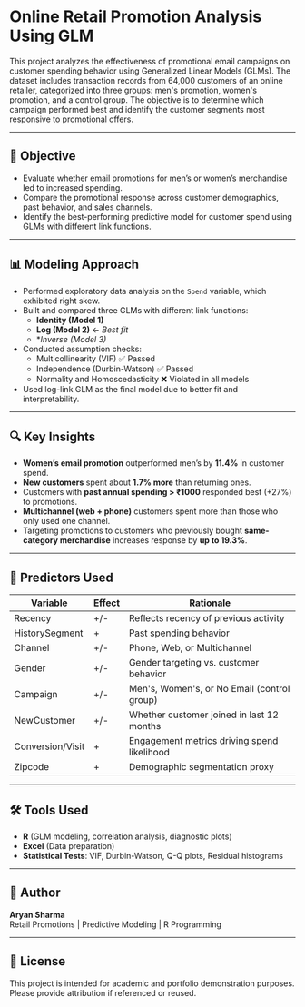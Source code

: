 # Online Retail Promotion Analysis Using GLM

This project analyzes the effectiveness of promotional email campaigns on customer spending behavior using Generalized Linear Models (GLMs). The dataset includes transaction records from 64,000 customers of an online retailer, categorized into three groups: men's promotion, women's promotion, and a control group. The objective is to determine which campaign performed best and identify the customer segments most responsive to promotional offers.

---

## 🎯 Objective

- Evaluate whether email promotions for men’s or women’s merchandise led to increased spending.
- Compare the promotional response across customer demographics, past behavior, and sales channels.
- Identify the best-performing predictive model for customer spend using GLMs with different link functions.

---

## 📊 Modeling Approach

- Performed exploratory data analysis on the `Spend` variable, which exhibited right skew.
- Built and compared three GLMs with different link functions:
  - **Identity (Model 1)**  
  - **Log (Model 2)** ← *Best fit*
  - **Inverse (Model 3)*
- Conducted assumption checks:
  - Multicollinearity (VIF) ✅ Passed
  - Independence (Durbin-Watson) ✅ Passed
  - Normality and Homoscedasticity ❌ Violated in all models
- Used log-link GLM as the final model due to better fit and interpretability.

---

## 🔍 Key Insights

- **Women’s email promotion** outperformed men’s by **11.4%** in customer spend.
- **New customers** spent about **1.7% more** than returning ones.
- Customers with **past annual spending > ₹1000** responded best (+27%) to promotions.
- **Multichannel (web + phone)** customers spent more than those who only used one channel.
- Targeting promotions to customers who previously bought **same-category merchandise** increases response by **up to 19.3%**.

---

## 🧠 Predictors Used

| Variable         | Effect        | Rationale                                                   |
|------------------|---------------|--------------------------------------------------------------|
| Recency          | +/-           | Reflects recency of previous activity                        |
| HistorySegment   | +             | Past spending behavior                                       |
| Channel          | +/-           | Phone, Web, or Multichannel                                  |
| Gender           | +/-           | Gender targeting vs. customer behavior                       |
| Campaign         | +/-           | Men's, Women's, or No Email (control group)                 |
| NewCustomer      | +/-           | Whether customer joined in last 12 months                    |
| Conversion/Visit | +             | Engagement metrics driving spend likelihood                  |
| Zipcode          | +             | Demographic segmentation proxy                               |

---

## 🛠 Tools Used

- **R** (GLM modeling, correlation analysis, diagnostic plots)
- **Excel** (Data preparation)
- **Statistical Tests**: VIF, Durbin-Watson, Q-Q plots, Residual histograms

---

## 👤 Author

**Aryan Sharma**  
Retail Promotions | Predictive Modeling | R Programming

---

## 📘 License

This project is intended for academic and portfolio demonstration purposes. Please provide attribution if referenced or reused.
